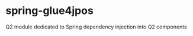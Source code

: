 spring-glue4jpos
================

Q2 module dedicated to Spring dependency injection into Q2 components